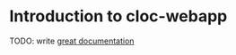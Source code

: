 # Introduction to cloc-webapp

TODO: write [great documentation](http://jacobian.org/writing/what-to-write/)

